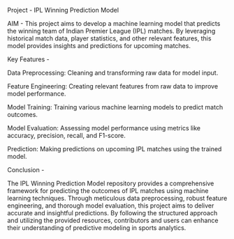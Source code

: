 Project - IPL Winning Prediction Model

AIM - This project aims to develop a machine learning model that predicts the winning team of Indian Premier League (IPL) matches. By leveraging historical match data, player statistics, and other relevant features, this model provides insights and predictions for upcoming matches.

Key Features - 

Data Preprocessing: Cleaning and transforming raw data for model input.

Feature Engineering: Creating relevant features from raw data to improve model performance.

Model Training: Training various machine learning models to predict match outcomes.

Model Evaluation: Assessing model performance using metrics like accuracy, precision, recall, and F1-score.

Prediction: Making predictions on upcoming IPL matches using the trained model.

Conclusion - 

The IPL Winning Prediction Model repository provides a comprehensive framework for predicting the outcomes of IPL matches using machine learning techniques. Through meticulous data preprocessing, robust feature engineering, and thorough model evaluation, this project aims to deliver accurate and insightful predictions. By following the structured approach and utilizing the provided resources, contributors and users can enhance their understanding of predictive modeling in sports analytics.
